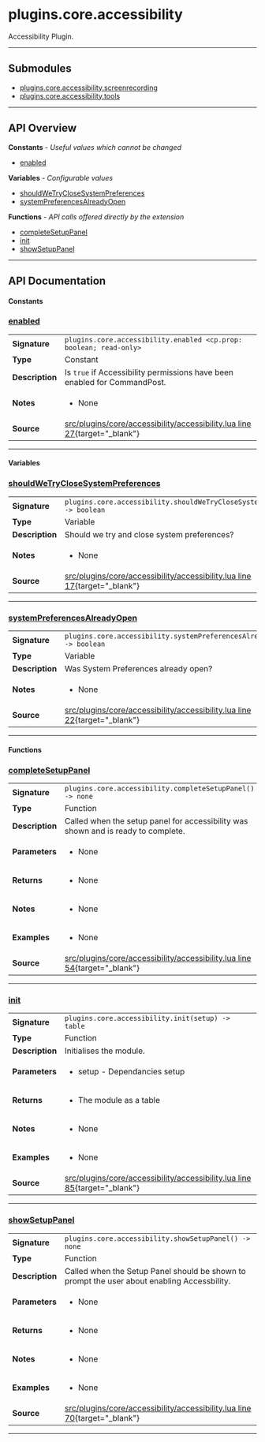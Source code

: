 # plugins.core.accessibility

Accessibility Plugin.

---

## Submodules
 * [plugins.core.accessibility.screenrecording](plugins.core.accessibility.screenrecording.md)
 * [plugins.core.accessibility.tools](plugins.core.accessibility.tools.md)

---

## API Overview
**Constants** - _Useful values which cannot be changed_
 * [enabled](#enabled)

**Variables** - _Configurable values_
 * [shouldWeTryCloseSystemPreferences](#shouldwetryclosesystempreferences)
 * [systemPreferencesAlreadyOpen](#systempreferencesalreadyopen)

**Functions** - _API calls offered directly by the extension_
 * [completeSetupPanel](#completesetuppanel)
 * [init](#init)
 * [showSetupPanel](#showsetuppanel)


---

## API Documentation

#### Constants


### [enabled](#enabled)

|                                             |                                                                                     |
| --------------------------------------------|-------------------------------------------------------------------------------------|
| **Signature**                               | `plugins.core.accessibility.enabled <cp.prop: boolean; read-only>`                                                                    |
| **Type**                                    | Constant                                                                     |
| **Description**                             | Is `true` if Accessibility permissions have been enabled for CommandPost.                                                                     |
| **Notes**                                   | <ul><li>None</li></ul> |
| **Source**                                  | [src/plugins/core/accessibility/accessibility.lua line 27](https://github.com/CommandPost/CommandPost/blob/develop/src/plugins/core/accessibility/accessibility.lua#L27){target="_blank"} |

---

#### Variables


### [shouldWeTryCloseSystemPreferences](#shouldwetryclosesystempreferences)

|                                             |                                                                                     |
| --------------------------------------------|-------------------------------------------------------------------------------------|
| **Signature**                               | `plugins.core.accessibility.shouldWeTryCloseSystemPreferences -> boolean`                                                                    |
| **Type**                                    | Variable                                                                     |
| **Description**                             | Should we try and close system preferences?                                                                     |
| **Notes**                                   | <ul><li>None</li></ul> |
| **Source**                                  | [src/plugins/core/accessibility/accessibility.lua line 17](https://github.com/CommandPost/CommandPost/blob/develop/src/plugins/core/accessibility/accessibility.lua#L17){target="_blank"} |

---


### [systemPreferencesAlreadyOpen](#systempreferencesalreadyopen)

|                                             |                                                                                     |
| --------------------------------------------|-------------------------------------------------------------------------------------|
| **Signature**                               | `plugins.core.accessibility.systemPreferencesAlreadyOpen -> boolean`                                                                    |
| **Type**                                    | Variable                                                                     |
| **Description**                             | Was System Preferences already open?                                                                     |
| **Notes**                                   | <ul><li>None</li></ul> |
| **Source**                                  | [src/plugins/core/accessibility/accessibility.lua line 22](https://github.com/CommandPost/CommandPost/blob/develop/src/plugins/core/accessibility/accessibility.lua#L22){target="_blank"} |

---

#### Functions


### [completeSetupPanel](#completesetuppanel)

|                                             |                                                                                     |
| --------------------------------------------|-------------------------------------------------------------------------------------|
| **Signature**                               | `plugins.core.accessibility.completeSetupPanel() -> none`                                                                    |
| **Type**                                    | Function                                                                     |
| **Description**                             | Called when the setup panel for accessibility was shown and is ready to complete.                                                                     |
| **Parameters**                              | <ul><li>None</li></ul> |
| **Returns**                                 | <ul><li>None</li></ul>          |
| **Notes**                                   | <ul><li>None</li></ul> |
| **Examples**                                | <ul><li>None</li></ul> |
| **Source**                                  | [src/plugins/core/accessibility/accessibility.lua line 54](https://github.com/CommandPost/CommandPost/blob/develop/src/plugins/core/accessibility/accessibility.lua#L54){target="_blank"} |

---


### [init](#init)

|                                             |                                                                                     |
| --------------------------------------------|-------------------------------------------------------------------------------------|
| **Signature**                               | `plugins.core.accessibility.init(setup) -> table`                                                                    |
| **Type**                                    | Function                                                                     |
| **Description**                             | Initialises the module.                                                                     |
| **Parameters**                              | <ul><li>setup - Dependancies setup</li></ul> |
| **Returns**                                 | <ul><li>The module as a table</li></ul>          |
| **Notes**                                   | <ul><li>None</li></ul> |
| **Examples**                                | <ul><li>None</li></ul> |
| **Source**                                  | [src/plugins/core/accessibility/accessibility.lua line 85](https://github.com/CommandPost/CommandPost/blob/develop/src/plugins/core/accessibility/accessibility.lua#L85){target="_blank"} |

---


### [showSetupPanel](#showsetuppanel)

|                                             |                                                                                     |
| --------------------------------------------|-------------------------------------------------------------------------------------|
| **Signature**                               | `plugins.core.accessibility.showSetupPanel() -> none`                                                                    |
| **Type**                                    | Function                                                                     |
| **Description**                             | Called when the Setup Panel should be shown to prompt the user about enabling Accessbility.                                                                     |
| **Parameters**                              | <ul><li>None</li></ul> |
| **Returns**                                 | <ul><li>None</li></ul>          |
| **Notes**                                   | <ul><li>None</li></ul> |
| **Examples**                                | <ul><li>None</li></ul> |
| **Source**                                  | [src/plugins/core/accessibility/accessibility.lua line 70](https://github.com/CommandPost/CommandPost/blob/develop/src/plugins/core/accessibility/accessibility.lua#L70){target="_blank"} |

---

